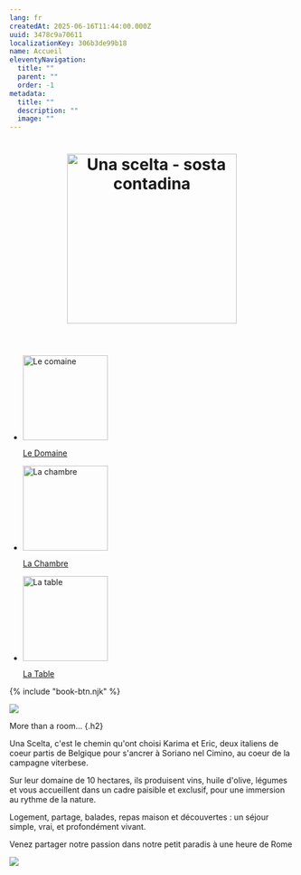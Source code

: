 ```yaml
---
lang: fr
createdAt: 2025-06-16T11:44:00.000Z
uuid: 3478c9a70611
localizationKey: 306b3de99b18
name: Accueil
eleventyNavigation:
  title: ""
  parent: ""
  order: -1
metadata:
  title: ""
  description: ""
  image: ""
---
```


<header>
  <h1 class="h3">
    <img src="/_images/logo-Una_Scelta_Sosta.webp" width="300" alt="Una scelta - sosta contadina" loading="eager" />
  </h1>
</header>

<section class="home-links">
  <ul role="list" class="switcher">
    <li class="breakout-clickable">
      <img src="/_images/Maison-ombre.webp" alt="Le comaine" width="150" />
      <p class="h4"><a href="/fr/farm/" class="clickable">Le Domaine</a></p>
    </li>
    <li class="breakout-clickable">
      <img src="/_images/Main-clefs-ombre.webp" alt="La chambre" width="150" />
      <p class="h4"><a href="/fr/room/" class="clickable">La Chambre</a></p>
    </li>
    <li class="breakout-clickable">
      <img src="/_images/Main-pates-ombre.webp" alt="La table" width="150" />
      <p class="h4"><a href="/fr/table/" class="clickable">La Table</a></p>
    </li>
  </ul>
</section>

{% include "book-btn.njk" %}

![](/_images/FF7D8734-C740-4332-A548-E7CA01E2CB85.webp)

More than a room... {.h2}

Una Scelta, c'est le chemin qu'ont choisi Karima et Eric, deux italiens de coeur partis de Belgique pour s'ancrer à Soriano nel Cimino, au coeur de la campagne viterbese.

Sur leur domaine de 10 hectares, ils produisent vins, huile d'olive, légumes et vous accueillent dans un cadre paisible et exclusif, pour une immersion au rythme de la nature.

Logement, partage, balades, repas maison et découvertes : un séjour simple, vrai, et profondément vivant.

<section class="full-bleed-before">
  <p>Venez partager notre passion dans notre petit paradis à une heure de Rome</p>
</section>

![](/_images/30B11B1D-F306-4ABB-80C1-491AF03C671D.webp)
